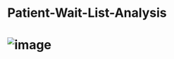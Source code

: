 # Patient-Wait-List-Analysis
# ![image](https://github.com/charliethomasct82/Patient-Wait-List-Analysis/assets/93368865/ef737424-8fcf-404e-b308-e878c13d91f0)









